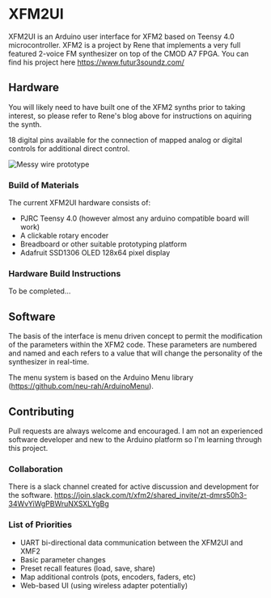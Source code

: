 # XFM2UI
XFM2UI is an Arduino user interface for XFM2 based on Teensy 4.0 microcontroller.
XFM2 is a project by Rene that implements a very full featured 2-voice FM synthesizer on top of the CMOD A7 FPGA.  You can find his project here https://www.futur3soundz.com/

## Hardware
You will likely need to have built one of the XFM2 synths prior to taking interest, so please refer to Rene's blog above for instructions on aquiring the synth.

18 digital pins available for the connection of mapped analog or digital controls for additional direct control.

![Messy wire prototype](https://i.imgur.com/HUyAj72.jpg)

### Build of Materials
The current XFM2UI hardware consists of:
- PJRC Teensy 4.0 (however almost any arduino compatible board will work)
- A clickable rotary encoder
- Breadboard or other suitable prototyping platform
- Adafruit SSD1306 OLED 128x64 pixel display

### Hardware Build Instructions

To be completed...

## Software
The basis of the interface is menu driven concept to permit the modification of the parameters within the XFM2 code.  These parameters are numbered and named and each refers to a value that will change the personality of the synthesizer in real-time.

The menu system is based on the Arduino Menu library (https://github.com/neu-rah/ArduinoMenu).


## Contributing
Pull requests are always welcome and encouraged.  I am not an experienced software developer and new to the Arduino platform so I'm learning through this project.

### Collaboration
There is a slack channel created for active discussion and development for the software.  https://join.slack.com/t/xfm2/shared_invite/zt-dmrs50h3-34WvYiWgPBWruNXSXLYgBg

### List of Priorities
- UART bi-directional data communication between the XFM2UI and XMF2
- Basic parameter changes
- Preset recall features (load, save, share)
- Map additional controls (pots, encoders, faders, etc)
- Web-based UI (using wireless adapter potentially)
